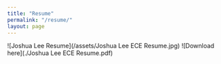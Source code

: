 ```yaml
---
title: "Resume"
permalink: "/resume/"
layout: page
---
```


![Joshua Lee Resume](/assets/Joshua Lee ECE Resume.jpg)
![Download here](./Joshua Lee ECE Resume.pdf)
